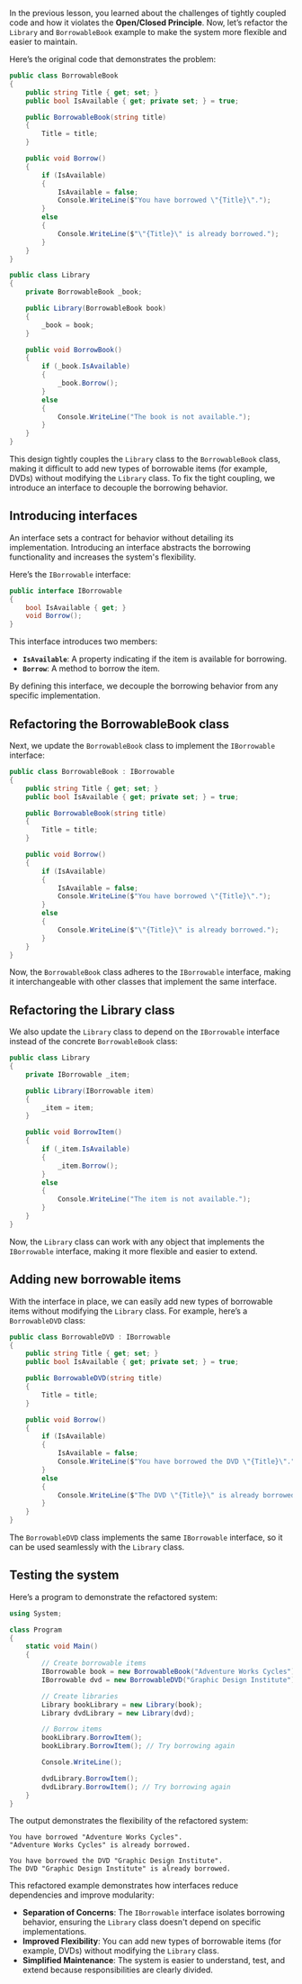 In the previous lesson, you learned about the challenges of tightly coupled code and how it violates the **Open/Closed Principle**. Now, let’s refactor the `Library` and `BorrowableBook` example to make the system more flexible and easier to maintain.

Here’s the original code that demonstrates the problem:

```csharp
public class BorrowableBook
{
    public string Title { get; set; }
    public bool IsAvailable { get; private set; } = true;

    public BorrowableBook(string title)
    {
        Title = title;
    }

    public void Borrow()
    {
        if (IsAvailable)
        {
            IsAvailable = false;
            Console.WriteLine($"You have borrowed \"{Title}\".");
        }
        else
        {
            Console.WriteLine($"\"{Title}\" is already borrowed.");
        }
    }
}

public class Library
{
    private BorrowableBook _book;

    public Library(BorrowableBook book)
    {
        _book = book;
    }

    public void BorrowBook()
    {
        if (_book.IsAvailable)
        {
            _book.Borrow();
        }
        else
        {
            Console.WriteLine("The book is not available.");
        }
    }
}
```

This design tightly couples the `Library` class to the `BorrowableBook` class, making it difficult to add new types of borrowable items (for example, DVDs) without modifying the `Library` class. To fix the tight coupling, we introduce an interface to decouple the borrowing behavior.

## Introducing interfaces

An interface sets a contract for behavior without detailing its implementation. Introducing an interface abstracts the borrowing functionality and increases the system's flexibility.

Here’s the `IBorrowable` interface:

```csharp
public interface IBorrowable
{
    bool IsAvailable { get; }
    void Borrow();
}
```

This interface introduces two members:
- **`IsAvailable`**: A property indicating if the item is available for borrowing.
- **`Borrow`**: A method to borrow the item.

By defining this interface, we decouple the borrowing behavior from any specific implementation.

## Refactoring the BorrowableBook class

Next, we update the `BorrowableBook` class to implement the `IBorrowable` interface:

```csharp
public class BorrowableBook : IBorrowable
{
    public string Title { get; set; }
    public bool IsAvailable { get; private set; } = true;

    public BorrowableBook(string title)
    {
        Title = title;
    }

    public void Borrow()
    {
        if (IsAvailable)
        {
            IsAvailable = false;
            Console.WriteLine($"You have borrowed \"{Title}\".");
        }
        else
        {
            Console.WriteLine($"\"{Title}\" is already borrowed.");
        }
    }
}
```

Now, the `BorrowableBook` class adheres to the `IBorrowable` interface, making it interchangeable with other classes that implement the same interface.

## Refactoring the Library class

We also update the `Library` class to depend on the `IBorrowable` interface instead of the concrete `BorrowableBook` class:

```csharp
public class Library
{
    private IBorrowable _item;

    public Library(IBorrowable item)
    {
        _item = item;
    }

    public void BorrowItem()
    {
        if (_item.IsAvailable)
        {
            _item.Borrow();
        }
        else
        {
            Console.WriteLine("The item is not available.");
        }
    }
}
```

Now, the `Library` class can work with any object that implements the `IBorrowable` interface, making it more flexible and easier to extend.

## Adding new borrowable items

With the interface in place, we can easily add new types of borrowable items without modifying the `Library` class. For example, here’s a `BorrowableDVD` class:

```csharp
public class BorrowableDVD : IBorrowable
{
    public string Title { get; set; }
    public bool IsAvailable { get; private set; } = true;

    public BorrowableDVD(string title)
    {
        Title = title;
    }

    public void Borrow()
    {
        if (IsAvailable)
        {
            IsAvailable = false;
            Console.WriteLine($"You have borrowed the DVD \"{Title}\".");
        }
        else
        {
            Console.WriteLine($"The DVD \"{Title}\" is already borrowed.");
        }
    }
}
```

The `BorrowableDVD` class implements the same `IBorrowable` interface, so it can be used seamlessly with the `Library` class.

## Testing the system

Here’s a program to demonstrate the refactored system:

```csharp
using System;

class Program
{
    static void Main()
    {
        // Create borrowable items
        IBorrowable book = new BorrowableBook("Adventure Works Cycles");
        IBorrowable dvd = new BorrowableDVD("Graphic Design Institute");

        // Create libraries
        Library bookLibrary = new Library(book);
        Library dvdLibrary = new Library(dvd);

        // Borrow items
        bookLibrary.BorrowItem();
        bookLibrary.BorrowItem(); // Try borrowing again

        Console.WriteLine();

        dvdLibrary.BorrowItem();
        dvdLibrary.BorrowItem(); // Try borrowing again
    }
}
```

The output demonstrates the flexibility of the refactored system:

```code
You have borrowed "Adventure Works Cycles".
"Adventure Works Cycles" is already borrowed.

You have borrowed the DVD "Graphic Design Institute".
The DVD "Graphic Design Institute" is already borrowed.
```

This refactored example demonstrates how interfaces reduce dependencies and improve modularity:

- **Separation of Concerns**: The `IBorrowable` interface isolates borrowing behavior, ensuring the `Library` class doesn't depend on specific implementations.
- **Improved Flexibility**: You can add new types of borrowable items (for example, DVDs) without modifying the `Library` class.
- **Simplified Maintenance**: The system is easier to understand, test, and extend because responsibilities are clearly divided.

